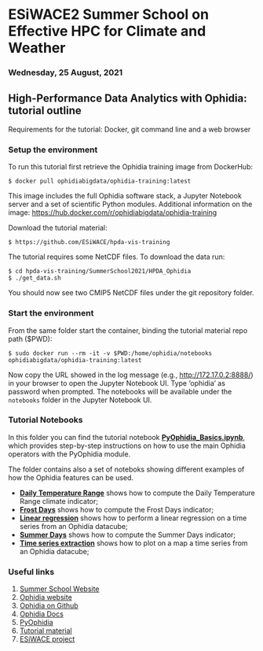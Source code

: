 # ESiWACE2 Summer School on Effective HPC for Climate and Weather

### Wednesday, 25 August, 2021

## High-Performance Data Analytics with Ophidia: tutorial outline

Requirements for the tutorial: Docker, git command line and a web browser 

### Setup the environment

To run this tutorial first retrieve the Ophidia training image from DockerHub:

```
$ docker pull ophidiabigdata/ophidia-training:latest
```

This image includes the full Ophidia software stack, a Jupyter Notebook server and a set of scientific Python modules. Additional information on the image: https://hub.docker.com/r/ophidiabigdata/ophidia-training

Download the tutorial material:

```
$ https://github.com/ESiWACE/hpda-vis-training
```

The tutorial requires some NetCDF files. To download the data run:

```
$ cd hpda-vis-training/SummerSchool2021/HPDA_Ophidia
$ ./get_data.sh
```

You should now see two CMIP5 NetCDF files under the git repository folder.

### Start the environment


From the same folder start the container, binding the tutorial material repo path ($PWD): 

```
$ sudo docker run --rm -it -v $PWD:/home/ophidia/notebooks ophidiabigdata/ophidia-training:latest
```

Now copy the URL showed in the log message (e.g., http://172.17.0.2:8888/) in your browser to open the Jupyter Notebook UI. Type ‘ophidia’ as password when prompted. The notebooks will be available under the ```notebooks``` folder in the Jupyter Notebook UI.

### Tutorial Notebooks

In this folder you can find the tutorial notebook [**PyOphidia_Basics.ipynb**](./PyOphidia_Basics.ipynb), which provides step-by-step instructions on how to use the main Ophidia operators with the PyOphidia module.

The folder contains also a set of noteboks showing different examples of how the Ophidia features can be used.

- [**Daily Temperature Range**](./Daily_Temperature_Range.ipynb) shows how to compute the Daily Temperature Range climate indicator;
- [**Frost Days**](./Frost_Days.ipynb) shows how to compute the Frost Days indicator;
- [**Linear regression**](./Linear_regression.ipynb) shows how to perform a linear regression on a time series from an Ophidia datacube;
- [**Summer Days**](./Summer_Days.ipynb) shows how to compute the Summer Days indicator;
- [**Time series extraction**](./Time_series_extraction.ipynb) shows how to plot on a map a time series from an Ophidia datacube;

### Useful links

1. [Summer School Website](https://hps.vi4io.org/events/2021/esiwace-school)
2. [Ophidia website](http://ophidia.cmcc.it/)
3. [Ophidia on Github](https://github.com/OphidiaBigData)
4. [Ophidia Docs](http://ophidia.cmcc.it/documentation/)
5. [PyOphidia](https://github.com/OphidiaBigData/PyOphidia/)
6. [Tutorial material](https://github.com/ESiWACE/hpda-vis-training/tree/master/SummerSchool2021/HPDA_Ophidia)
7. [ESiWACE project](https://www.esiwace.eu/)
